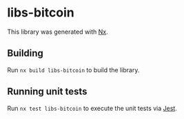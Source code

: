 # libs-bitcoin

This library was generated with [Nx](https://nx.dev).

## Building

Run `nx build libs-bitcoin` to build the library.

## Running unit tests

Run `nx test libs-bitcoin` to execute the unit tests via [Jest](https://jestjs.io).
